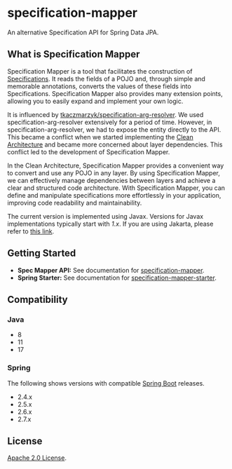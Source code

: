 # specification-mapper

An alternative Specification API for Spring Data JPA.

## What is Specification Mapper

Specification Mapper is a tool that facilitates the construction of [Specifications](https://docs.spring.io/spring-data/jpa/docs/current/reference/html/#specifications). It reads the fields of a POJO and, through simple and memorable annotations, converts the values of these fields into Specifications. Specification Mapper also provides many extension points, allowing you to easily expand and implement your own logic.

It is influenced by [tkaczmarzyk/specification-arg-resolver](https://github.com/tkaczmarzyk/specification-arg-resolver). We used specification-arg-resolver extensively for a period of time. However, in specification-arg-resolver, we had to expose the entity directly to the API. This became a conflict when we started implementing the [Clean Architecture](https://blog.cleancoder.com/uncle-bob/2012/08/13/the-clean-architecture.html) and became more concerned about layer dependencies. This conflict led to the development of Specification Mapper.

In the Clean Architecture, Specification Mapper provides a convenient way to convert and use any POJO in any layer. By using Specification Mapper, we can effectively manage dependencies between layers and achieve a clear and structured code architecture. With Specification Mapper, you can define and manipulate specifications more effortlessly in your application, improving code readability and maintainability.

The current version is implemented using Javax. Versions for Javax implementations typically start with _1.x_. If you are using Jakarta, please refer to [this link](https://github.com/softleader/specification-mapper/tree/jakarta).

## Getting Started

- **Spec Mapper API:** See documentation for [specification-mapper](./mapper).
- **Spring Starter:** See documentation for [specification-mapper-starter](./starter).

## Compatibility

### Java

- 8
- 11
- 17

### Spring

The following shows versions with compatible [Spring Boot](https://spring.io/projects/spring-boot) releases.

- 2.4.x
- 2.5.x
- 2.6.x
- 2.7.x

## License

[Apache 2.0 License](./LICENSE).
